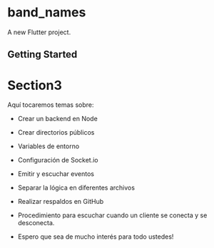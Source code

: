 # band_names

A new Flutter project.

## Getting Started

# Section3

Aquí tocaremos temas sobre:

- Crear un backend en Node 

- Crear directorios públicos
  
- Variables de entorno
  
- Configuración de Socket.io
  
- Emitir y escuchar eventos
  
- Separar la lógica en diferentes archivos
  
- Realizar respaldos en GitHub
  
- Procedimiento para escuchar cuando un cliente se conecta y se desconecta.
  
- Espero que sea de mucho interés para todo ustedes!